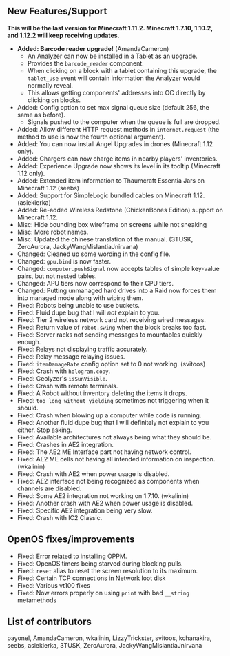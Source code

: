 ## New Features/Support

**This will be the last version for Minecraft 1.11.2. Minecraft 1.7.10, 1.10.2, and 1.12.2 will keep receiving updates.**

* **Added: Barcode reader upgrade!** (AmandaCameron)
  - An Analyzer can now be installed in a Tablet as an upgrade.
  - Provides the `barcode_reader` component.
  - When clicking on a block with a tablet containing this upgrade, the `tablet_use` event will contain information the Analyzer would normally reveal.
  - This allows getting components' addresses into OC directly by clicking on blocks.
* Added: Config option to set max signal queue size (default 256, the same as before).
  - Signals pushed to the computer when the queue is full are dropped.
* Added: Allow different HTTP request methods in `internet.request` (the method to use is now the fourth optional argument).
* Added: You can now install Angel Upgrades in drones (Minecraft 1.12 only).
* Added: Chargers can now charge items in nearby players' inventories.
* Added: Experience Upgrade now shows its level in its tooltip (Minecraft 1.12 only).
* Added: Extended item information to Thaumcraft Essentia Jars on Minecraft 1.12 (seebs)
* Added: Support for SimpleLogic bundled cables on Minecraft 1.12. (asiekierka)
* Added: Re-added Wireless Redstone (ChickenBones Edition) support on Minecraft 1.12.
* Misc: Hide bounding box wireframe on screens while not sneaking
* Misc: More robot names.
* Misc: Updated the chinese translation of the manual. (3TUSK, ZeroAurora, JackyWangMislantiaJnirvana)
* Changed: Cleaned up some wording in the config file.
* Changed: `gpu.bind` is now faster.
* Changed: `computer.pushSignal` now accepts tables of simple key-value pairs, but not nested tables.
* Changed: APU tiers now correspond to their CPU tiers.
* Changed: Putting unmanaged hard drives into a Raid now forces them into managed mode along with wiping them.
* Fixed: Robots being unable to use buckets.
* Fixed: Fluid dupe bug that I will _not_ explain to you.
* Fixed: Tier 2 wireless network card not receiving wired messages.
* Fixed: Return value of `robot.swing` when the block breaks too fast.
* Fixed: Server racks not sending messages to mountables quickly enough.
* Fixed: Relays not displaying traffic accurately.
* Fixed: Relay message relaying issues.
* Fixed: `itemDamageRate` config option set to 0 not working. (svitoos)
* Fixed: Crash with `hologram.copy`.
* Fixed: Geolyzer's `isSunVisible`.
* Fixed: Crash with remote terminals.
* Fixed: A Robot without inventory deleting the items it drops.
* Fixed: `too long without yielding` sometimes not triggering when it should.
* Fixed: Crash when blowing up a computer while code is running.
* Fixed: Another fluid dupe bug that I will definitely not explain to you either. Stop asking.
* Fixed: Available architectures not always being what they should be.
* Fixed: Crashes in AE2 integration.
* Fixed: The AE2 ME Interface part not having network control.
* Fixed: AE2 ME cells not having all intended information on inspection. (wkalinin)
* Fixed: Crash with AE2 when power usage is disabled.
* Fixed: AE2 interface not being recognized as components when channels are disabled.
* Fixed: Some AE2 integration not working on 1.7.10. (wkalinin)
* Fixed: Another crash with AE2 when power usage is disabled.
* Fixed: Specific AE2 integration being very slow.
* Fixed: Crash with IC2 Classic.

## OpenOS fixes/improvements

* Fixed: Error related to installing OPPM.
* Fixed: OpenOS timers being starved during blocking pulls.
* Fixed: `reset` alias to reset the screen resolution to its maximum.
* Fixed: Certain TCP connections in Network loot disk
* Fixed: Various vt100 fixes
* Fixed: Now errors properly on using `print` with bad `__string` metamethods

## List of contributors
payonel,
AmandaCameron, wkalinin,
LizzyTrickster, svitoos,
kchanakira, seebs,
asiekierka,
3TUSK, ZeroAurora,
JackyWangMislantiaJnirvana
